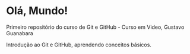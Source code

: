 # Olá, Mundo!
 Primeiro repositório do curso de Git e GitHub - Curso em Video, Gustavo Guanabara

Introdução ao Git e GitHub, aprendendo conceitos básicos.
